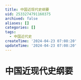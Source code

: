 ```yaml
---
title: 中国近现代史纲要
uid: 2533274791160375
archived: false
aliases: []
categories: []
tags:
  - 中国近代史
createTime: '2024-04-23 07:08:20'
updateTime: '2024-04-23 07:08:20'
---
```


# 中国近现代史纲要
